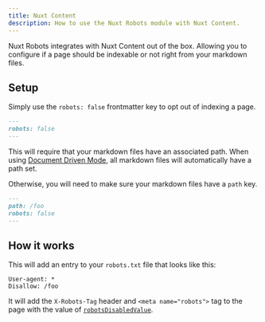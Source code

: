 ```yaml
---
title: Nuxt Content
description: How to use the Nuxt Robots module with Nuxt Content.
---
```


Nuxt Robots integrates with Nuxt Content out of the box. Allowing you to configure if
a page should be indexable or not right from your markdown files.

## Setup

Simply use the `robots: false` frontmatter key to opt out of indexing a page.

```md [content/foo.md]
---
robots: false
---
```

This will require that your markdown files have an associated path. When using [Document Driven Mode](https://content.nuxt.com/document-driven/introduction), all markdown files will automatically
have a path set.

Otherwise, you will need to make sure your markdown files have a `path` key.

```md [content/foo.md]
---
path: /foo
robots: false
---
```

## How it works

This will add an entry to your `robots.txt` file that looks like this:

```
User-agent: *
Disallow: /foo
```

It will add the `X-Robots-Tag` header and `<meta name="robots">` tag to the page with the value of
[`robotsDisabledValue`](/robots/api/config#robotsdisabledvalue).
